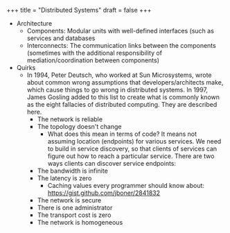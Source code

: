 +++
title = "Distributed Systems"
draft = false
+++

-   Architecture
    -   Components: Modular units with well-defined interfaces (such as services and databases
    -   Interconnects: The communication links between the components (sometimes with the additional responsibility of mediation/coordination between components)
-   Quirks
    -   In 1994, Peter Deutsch, who worked at Sun Microsystems, wrote about common wrong assumptions that developers/architects make, which cause things to go wrong in distributed systems. In 1997, James Gosling added to this list to create what is commonly known as the eight fallacies of distributed computing. They are described here.
        -   The network is reliable
        -   The topology doesn't change
            -   What does this mean in terms of code? It means not assuming location (endpoints) for various services. We need to build in service discovery, so that clients of services can figure out how to reach a particular service. There are two ways clients can discover service endpoints:
        -   The bandwidth is infinite
        -   The latency is zero
            -   Caching values every programmer should know about: <https://gist.github.com/jboner/2841832>
        -   The network is secure
        -   There is one administrator
        -   The transport cost is zero
        -   The network is homogeneous